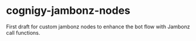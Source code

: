 # cognigy-jambonz-nodes

First draft for custom jambonz nodes to enhance the bot flow with Jambonz call functions.